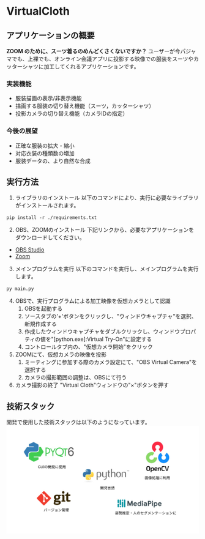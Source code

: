 # VirtualCloth
## アプリケーションの概要
**ZOOM のために、スーツ着るのめんどくさくないですか？**
ユーザーが今パジャマでも、上裸でも、オンライン会議アプリに投影する映像での服装をスーツやカッターシャツに加工してくれるアプリケーションです。

### 実装機能
* 服装描画の表示/非表示機能
* 描画する服装の切り替え機能（スーツ，カッターシャツ）
* 投影カメラの切り替え機能（カメラIDの指定）

### 今後の展望
* 正確な服装の拡大・縮小
* 対応衣装の種類数の増加
* 服装データの、より自然な合成

## 実行方法
1. ライブラリのインストール
以下のコマンドにより、実行に必要なライブラリがインストールされます。
```
pip install -r ./requirements.txt
```
2. OBS、ZOOMのインストール
下記リンクから、必要なアプリケーションをダウンロードしてください。
* [OBS Studio](https://obsproject.com/ja/download)
* [Zoom](https://zoom.us/ja/download)

3. メインプログラムを実行
以下のコマンドを実行し、メインプログラムを実行します。
```
py main.py
```
4. OBSで、実行プログラムによる加工映像を仮想カメラとして認識
    1. OBSを起動する
    2. ソースタブの'+'ボタンをクリックし、"ウィンドウキャプチャ"を選択、新規作成する
    3. 作成したウィンドウキャプチャをダブルクリックし、ウィンドウプロパティの値を"\[python.exe\]:Virtual Try-On"に設定する
    4. コントロールタブ内の、"仮想カメラ開始"をクリック
5. ZOOMにて、仮想カメラの映像を投影
    1. ミーティングに参加する際のカメラ設定にて、"OBS Virtual Camera"を選択する
    2. カメラの撮影範囲の調整は、OBSにて行う
6. カメラ撮影の終了
"Virtual Cloth"ウィンドウの"×"ボタンを押す

## 技術スタック
開発で使用した技術スタックは以下のようになっています。
![Technology Stack](./public/TechnologyStack.svg)

<!-- ## デモ-->